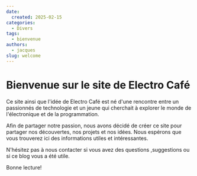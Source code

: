 ```yaml
---
date:
  created: 2025-02-15
categories:
  - Divers
tags:
  - bienvenue
authors:
  - jacques
slug: welcome
---
```


# Bienvenue sur le site de Electro Café

Ce site ainsi que l'idée de Electro Café est né d'une rencontre entre un
passionnés de technologie et un jeune qui cherchait à explorer le monde
de l'électronique et de la programmation.

<!-- more -->

Afin de partager notre passion, nous avons décidé de créer ce site pour
partager nos découvertes, nos projets et nos idées. Nous espérons que
vous trouverez ici des informations utiles et intéressantes.

N'hésitez pas à nous contacter si vous avez des questions ,suggestions ou si ce blog vous a été utile.

Bonne lecture!